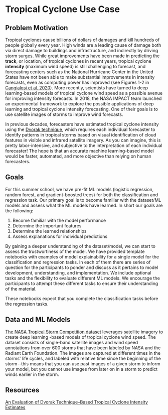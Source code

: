 # Tropical Cyclone Use Case

## Problem Motivation

Tropical cyclones cause billions of dollars of damages and kill hundreds of people globally every year.  High winds are a leading cause of damage both via direct damage to buildings and infrastructure, and indirectly by driving storm surges.  While great improvements have been made in predicting the <b>track</b>, or location, of tropical cyclones in recent years, tropical cyclone <b>intensity</b> (maximum wind speed) is still challenging to forecast, and forecasting centers such as the National Hurricane Center in the United States have not been able to make substantial improvements in intensity forecasts, even as computing power has improved (see Figures 1-2 in [Cangialosi et al. 2020](https://www.nhc.noaa.gov/pdf/Cangialosi_et_al_2020.pdf)).  More recently, scientists have turned to deep learning-based models of tropical cyclone wind speed as a possible avenue for improving intensity forecasts.  In 2018, the NASA IMPACT team launched an experimental framework to explore the possible applications of deep learning and tropical cyclone intensity forecasting.  One of their goals is to use satellite images of storms to improve wind forecasts.  

In previous decades, forecasters have estimated tropical cyclone intensity using the [Dvorak technique](https://en.wikipedia.org/wiki/Dvorak_technique), which requires each individual forecaster to identify patterns in tropical storms based on visual identification of cloud features in visible and infrared satellite imagery.  As you can imagine, this is pretty labor-intensive, and subjective to the interpretation of each individual forecaster! The hope is that an accurate machine learning-based model would be faster, automated, and more objective than relying on human forecasters.   

## Goals
For this summer school, we have pre-fit ML models (logistic regression, random forest, and gradient-boosted trees) for both the classification and regression task. Our primary goal is to become familiar with the dataset/ML models and assess what the ML models have learned. In short our goals are the following:
1. Become familiar with the model performance 
2. Determine the important features 
3. Determine the learned relationships 
4. Assess explanations for individual predictions

By gaining a deeper understanding of the dataset/model, we can start to assess the trustwortiness of the model. We have provided template notebooks with examples of model explainability for a single model for the classification and regression tasks. In each of them there are series of question for the participants to ponder and discuss as it pertains to model development, understanding, and implementation. We include optional tasks and the flexibility to evaluate different ML models. We encourage the participants to attempt these different tasks to ensure their understanding of the material. 

These notebooks expect that you complete the classification tasks before the regression tasks.

## Data and ML Models 

[The NASA Tropical Storm Competition dataset](https://mlhub.earth/data/nasa_tropical_storm_competition) leverages satellite imagery to create deep learning -based models of tropical cyclone wind speed.  The dataset consists of single-band satellite images and wind speed annotations from over 600 storms that have been labeled by NASA and the Radiant Earth Foundation.  The images are captured at different times in the storms' life cycles, and labeled with relative time since the beginning of the storm--this means that you can use past images of a given storm to inform your model, but you cannot use images from later on in a storm to predict winds earlier in the storm.

## Resources

[An Evaluation of Dvorak Technique–Based Tropical Cyclone Intensity Estimates](https://journals.ametsoc.org/view/journals/wefo/25/5/2010waf2222375_1.xml)
